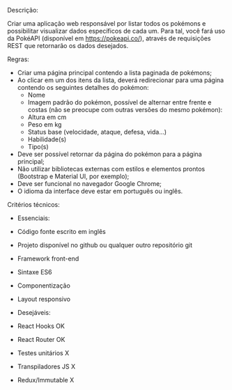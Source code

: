 Descrição:

Criar uma aplicação web responsável por listar todos os pokémons e possibilitar visualizar dados específicos de cada um. Para tal, você fará uso da PokéAPI (disponível em https://pokeapi.co/), através de requisições REST que retornarão os dados desejados.

Regras:

- Criar uma página principal contendo a lista paginada de pokémons;
- Ao clicar em um dos itens da lista, deverá redirecionar para uma página contendo os seguintes detalhes do pokémon:
  - Nome
  - Imagem padrão do pokémon, possível de alternar entre frente e costas (não se preocupe com outras versões do mesmo pokémon):
  - Altura em cm
  - Peso em kg
  - Status base (velocidade, ataque, defesa, vida...)
  - Habilidade(s)
  - Tipo(s)
- Deve ser possível retornar da página do pokémon para a página principal;
- Não utilizar bibliotecas externas com estilos e elementos prontos (Bootstrap e Material UI, por exemplo);
- Deve ser funcional no navegador Google Chrome;
- O idioma da interface deve estar em português ou inglês.

Critérios técnicos:

- Essenciais:
- Código fonte escrito em inglês 
- Projeto disponível no github ou qualquer outro repositório git
- Framework front-end
- Sintaxe ES6
- Componentização
- Layout responsivo

- Desejáveis:
- React Hooks OK
- React Router OK
- Testes unitários X
- Transpiladores JS X
- Redux/Immutable X
